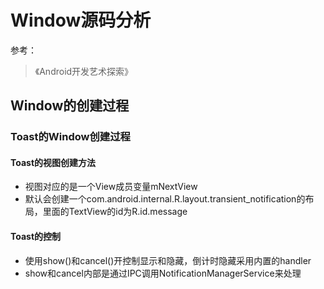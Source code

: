 # Window源码分析

参考：

> 《Android开发艺术探索》

## Window的创建过程

### Toast的Window创建过程

#### Toast的视图创建方法

* 视图对应的是一个View成员变量mNextView
* 默认会创建一个com.android.internal.R.layout.transient\_notification的布局，里面的TextView的id为R.id.message

#### Toast的控制

* 使用show\(\)和cancel\(\)开控制显示和隐藏，倒计时隐藏采用内置的handler
* show和cancel内部是通过IPC调用NotificationManagerService来处理



